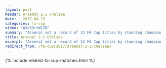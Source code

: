 ```yaml
---
layout: post
header: Arsenal 2-1 Chelsea
date:   2017-04-23
categories: fa-cup
video: "WXeS3rsW1Z8"
summary: "Arsenal set a record of 13 FA Cup titles by stunning champions Chelsea. Goals from Sanchez and Ramsey gave Arsenal a deserved win."
title: Arsenal 2-1 Chelsea
excerpt: "Arsenal set a record of 13 FA Cup titles by stunning champions Chelsea. Goals from Sanchez and Ramsey gave Arsenal a deserved win."
redirect_from: /fa-cup/2017/arsenal-2-1-chelsea/
---
```


{% include related-fa-cup-matches.html  %}